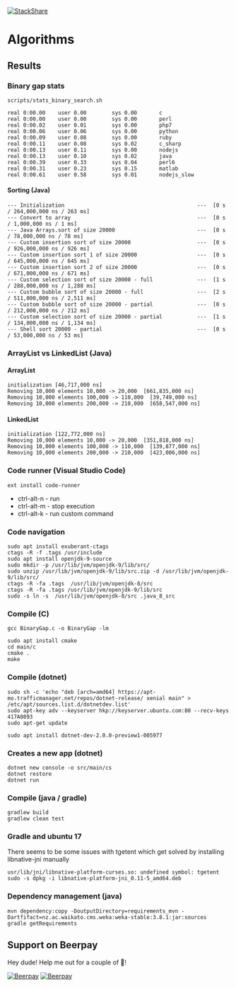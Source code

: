 [![StackShare](https://img.shields.io/badge/tech-stack-0690fa.svg?style=flat)](https://stackshare.io/graphai/graphai)
# Algorithms 
## Results

### Binary gap stats 
```
scripts/stats_binary_search.sh
```

```
real 0:00.00    user 0.00        sys 0.00       c
real 0:00.00    user 0.00        sys 0.00       perl
real 0:00.02    user 0.01        sys 0.00       php7
real 0:00.06    user 0.06        sys 0.00       python
real 0:00.09    user 0.08        sys 0.00       ruby
real 0:00.11    user 0.08        sys 0.02       c_sharp
real 0:00.13    user 0.11        sys 0.00       nodejs
real 0:00.13    user 0.10        sys 0.02       java
real 0:00.39    user 0.33        sys 0.04       perl6
real 0:00.31    user 0.23        sys 0.15       matlab
real 0:00.61    user 0.58        sys 0.01       nodejs_slow
```

#### Sorting (Java)
```
--- Initialization                                          ---	 [0 s / 264,000,000 ns / 263 ms]
--- Convert to array                                        ---	 [0 s / 1,000,000 ns / 1 ms]
--- Java Arrays.sort of size 20000                          ---	 [0 s / 78,000,000 ns / 78 ms]
--- Custom insertion sort of size 20000                     ---	 [0 s / 926,000,000 ns / 926 ms]
--- Custom insertion sort 1 of size 20000                   ---	 [0 s / 645,000,000 ns / 645 ms]
--- Custom insertion sort 2 of size 20000                   ---	 [0 s / 671,000,000 ns / 671 ms]
--- Custom selection sort of size 20000 - full              ---	 [1 s / 288,000,000 ns / 1,288 ms]
--- Custom bubble sort of size 20000 - full                 ---	 [2 s / 511,000,000 ns / 2,511 ms]
--- Custom bubble sort of size 20000 - partial              ---	 [0 s / 212,000,000 ns / 212 ms]
--- Custom selection sort of size 20000 - partial           ---	 [1 s / 134,000,000 ns / 1,134 ms]
--- Shell sort 20000 - partial                              ---	 [0 s / 53,000,000 ns / 53 ms]
```

### ArrayList vs LinkedList (Java)
####  ArrayList
```
initialization [46,717,000 ns]
Removing 10,000 elements 10,000 -> 20,000  [661,835,000 ns]
Removing 10,000 elements 100,000 -> 110,000  [39,749,000 ns]
Removing 10,000 elements 200,000 -> 210,000  [658,547,000 ns]
```

#### LinkedList
```
initialization [122,772,000 ns]
Removing 10,000 elements 10,000 -> 20,000  [351,818,000 ns]
Removing 10,000 elements 100,000 -> 110,000  [139,877,000 ns]
Removing 10,000 elements 200,000 -> 210,000  [423,006,000 ns]
```

### Code runner (Visual Studio Code)
```
ext install code-runner
```
* ctrl-alt-n - run 
* ctrl-alt-m - stop execution 
* ctrl-alt-k - run custom command 


### Code navigation
```
sudo apt install exuberant-ctags
ctags -R -f .tags /usr/include
sudo apt install openjdk-9-source
sudo mkdir -p /usr/lib/jvm/openjdk-9/lib/src/
sudo unzip /usr/lib/jvm/openjdk-9/lib/src.zip -d /usr/lib/jvm/openjdk-9/lib/src/
ctags -R -fa .tags  /usr/lib/jvm/openjdk-8/src
ctags -R -fa .tags /usr/lib/jvm/openjdk-9/lib/src
sudo -s ln -s  /usr/lib/jvm/openjdk-8/src .java_8_src
```

### Compile  (C)
```
gcc BinaryGap.c -o BinaryGap -lm
```

```
sudo apt install cmake
cd main/c
cmake .
make
```

### Compile (dotnet)
```
sudo sh -c 'echo "deb [arch=amd64] https://apt-mo.trafficmanager.net/repos/dotnet-release/ xenial main" > /etc/apt/sources.list.d/dotnetdev.list'
sudo apt-key adv --keyserver hkp://keyserver.ubuntu.com:80 --recv-keys 417A0893
sudo apt-get update
```
```
sudo apt install dotnet-dev-2.0.0-preview1-005977
```

### Creates a new app (dotnet)
```
dotnet new console -o src/main/cs
dotnet restore
dotnet run
```

### Compile (java / gradle)
```
gradlew build
gradlew clean test
```

### Gradle and ubuntu 17
There seems to be some issues with tgetent which get solved by installing libnative-jni manually
```
usr/lib/jni/libnative-platform-curses.so: undefined symbol: tgetent
sudo -s dpkg -i libnative-platform-jni_0.11-5_amd64.deb
```

### Dependency management (java)
```
mvn dependency:copy -DoutputDirectory=requirements_mvn -Dartfifact=nz.ac.waikato.cms.weka:weka-stable:3.8.1:jar:sources
gradle getRequirements
```

## Support on Beerpay
Hey dude! Help me out for a couple of :beers:!

[![Beerpay](https://beerpay.io/martibayoalemany/Algorithms/badge.svg?style=beer-square)](https://beerpay.io/martibayoalemany/Algorithms)  [![Beerpay](https://beerpay.io/martibayoalemany/Algorithms/make-wish.svg?style=flat-square)](https://beerpay.io/martibayoalemany/Algorithms?focus=wish)